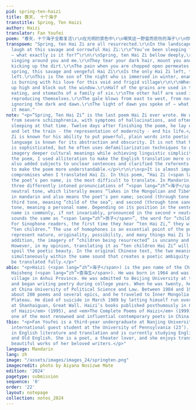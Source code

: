 ```yaml
---
pid: spring-ten-haizi
title: 春天， 十个海子
transtitle: Spring, Ten Haizi
author: Haizi
translator: Fan Youfei
poem: "春天，十个海子全都复活\r\n在光明的景色中\r\n嘲笑这一野蛮而悲伤的海子\r\n你这么长久地沉睡到底是为了什么？\r\n\r\n春天，十个海子低低地怒吼\r\n围着你和我跳舞、唱歌\r\n扯乱你的黑头发，骑上你飞奔而去，尘土飞扬\r\n你被劈开的疼痛在大地弥漫\r\n\r\n在春天，野蛮而复仇的海子\r\n就剩这一个，最后一个\r\n这是黑夜的儿子，沉浸于冬天，倾心死亡\r\n不能自拔，热爱着空虚而寒冷的乡村\r\n\r\n那里的谷物高高堆起，遮住了窗子\r\n它们一半用于一家六口人的嘴，吃和胃\r\n一半用于农业，他们自己繁殖\r\n大风从东吹到西，从北刮到南，无视黑夜和黎明\r\n你所说的曙光究竟是什么意思"
transpoem: "Spring, ten Hai Zi are all resurrected.\r\nIn the landscape of light,\r\nThey
  laugh at this savage and sorrowful Hai Zi:\r\n“You’ve been sleeping for so long
  – what exactly is it for?”\r\n\r\nSpring, ten Hai Zi bellow deeply,\r\nDancing and
  singing around you and me.\r\nThey tear your dark hair, mount you and gallop away,
  kicking up the dirt.\r\nThe pain when you are chopped open permeates the earth.\r\n\r\nIn
  spring, this savage and vengeful Hai Zi\r\nIs the only Hai Zi left, the last one
  left.\r\nThis is the son of the night who is immersed in winter, enamored with death.\r\nHe
  is burning with his love for this void and frigid village\r\n\r\nWhere grains pile
  up high and block out the window.\r\nHalf of the grains are used in the mouths,
  eating, and stomachs of a family of six.\r\nThe other half are used in agriculture,
  reproducing themselves.\r\nThe gale blows from east to west, from north to south,
  ignoring the dark and dawn.\r\nThe light of dawn you spoke of – what exactly does
  it mean."
note: "<p>“Spring, Ten Hai Zi” is the last poem Hai Zi ever wrote. He was suffering
  from severe schizophrenia, with symptoms of hallucinations, and often had trouble
  sleeping at that time. Twelve days after finishing the poem, he lay on the tracks
  and let the train - the representation of modernity - end his life.</p>\r\n\r\n<p>Hai
  Zi is known for his ability to put powerful, plain words into poetic form, and his
  language is known for its abstraction and obscurity. It is not that his language
  is sophisticated, but he often uses defamiliarization techniques to give simple
  imagery deeper cultural meanings while achieving linguistic simplicity. When translating
  the poem, I used alliteration to make the English translation more consistent. I
  also added subjects to unclear sentences and clarified the referents of pronouns
  to make the poem more understandable.</p>\r\n\r\n<p>It is almost impossible to avoid
  compromises when I translated Hai Zi. In this poem, “Hai Zi (<span lang=“zh”>海子</span>),”
  the poet’s pen name, is the most difficult to translate. In Mandarin, there are
  three differently intoned pronunciations of “<span lang=“zh”>海子</span>”: third +
  neutral tone, which literally means “lakes in the Mongolian and Tibetan Highlands”
  in mandarin and also means the poet’s pen name; second (through tone sandhi) + full
  third tone, meaning “child of the sea”; and second (through tone sandhi) + neutral
  tone, meaning a personal name. Depending on its position in the sentence, Hai Zi’s
  name is commonly, if not invariably, pronounced in the second + neutral tone, which
  sounds the same as “<span lang=“zh”>孩子</span>”, the word for “child” in mandarin.
  For Sinophone readers, the first time they hear “ten Hai Zi,” they will easily hear
  “ten children.” The use of homophones is an essential point of the poem. Children
  represent nature, originality, possibility, and many things Hai Zi longs for. In
  addition, the imagery of “children being resurrected” is uncanny and eerily attractive.
  However, in my opinion, translating it as “ten children Hai Zi” will unnecessarily
  spoil the poetic beauty. In the original Chinese text, the two meanings are conveyed
  simultaneously within the same sound that creates a poetic ambiguity that cannot
  be translated fully.</p>"
abio: "<p>Haizi (<span lang=“zh”>海子</span>) is the pen name of the Chinese poet Zha
  Haisheng (<span lang=“zh”>查海生</span>). He was born in 1964 and was raised in a farming
  village in Anhui Province. He was admitted to Beijing University at the age of fifteen
  and began writing poetry during college years. When he was twenty, he started teaching
  at China University of Political Science and Law. Between 1984 and 1989, he wrote
  about 200 poems and several epics, and he traveled to Inner Mongolia and the Qinghai-Tibet
  Plateau. He died of suicide in March 1989 by letting himself run over by a train
  at Shanhaiguan, Great Wall. Haizi’s books published posthumously in China include <em>Earth</em> (1990), <em>Poems
  of Haizi</em> (1995), and <em>The Complete Poems of Haizi</em> (1999). He is now
  one of the most renowned and influential contemporary poets in China.</p>"
tbio: "<p>Fan Youfei is a third-year undergraduate at Nanjing University and was an
  international guest student at the University of Pennsylvania (23’). She majors
  in English literature and translation and is currently studying English, French
  and Old English. She is a poet, a theater lover, and she enjoys translating the
  beautiful works of her beloved writers.</p>"
language: Mandarin
lang: zh
image: "/assets/images/images_24/springten.png"
imagecredit: photo by Aiyana Nosizwe Mate
edition: '2024'
pagetype: submission
sequence: '0'
order: '22'
layout: notepage
collection: notes_2024
---
```

